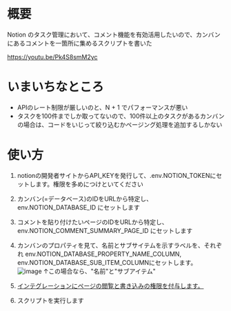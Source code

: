 # 概要
Notion のタスク管理において、コメント機能を有効活用したいので、カンバンにあるコメントを一箇所に集めるスクリプトを書いた

https://youtu.be/Pk4S8smM2yc

# いまいちなところ

- APIのレート制限が厳しいのと、N + 1 でパフォーマンスが悪い
- タスクを100件までしか取ってないので、100件以上のタスクがあるカンバンの場合は、コードをいじって絞り込むかページング処理を追加するしかない

# 使い方

1. notionの開発者サイトからAPI_KEYを発行して、.env.NOTION_TOKENにセットします。権限を多めにつけといてください  
2. カンバン(=データベース)のIDをURLから特定し、env.NOTION_DATABASE_ID にセットします 
3. コメントを貼り付けたいページのIDをURLから特定し、env.NOTION_COMMENT_SUMMARY_PAGE_ID にセットします 
4. カンバンのプロパティを見て、名前とサブサイテムを示すラベルを、それぞれ env.NOTION_DATABASE_PROPERTY_NAME_COLUMN, env.NOTION_DATABASE_SUB_ITEM_COLUMNにセットします。  
![image](https://github.com/kyogom/notion-comment-scraper/assets/23183700/9bcca4b1-7af2-4d05-bc58-1a6891dee791)
↑この場合なら、"名前"と"サブアイテム"

5. [インテグレーションにページの閲覧と書き込みの権限を付与します。 ](https://developers.notion.com/docs/create-a-notion-integration#give-your-integration-page-permissions)

6. スクリプトを実行します
